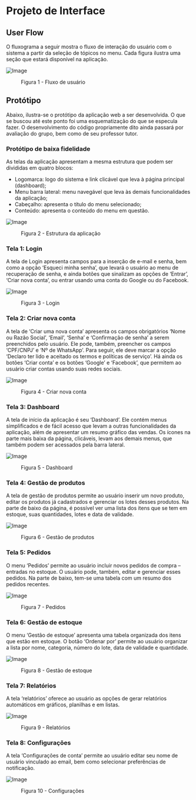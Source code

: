 
# Projeto de Interface

## User Flow

O fluxograma a seguir mostra o fluxo de interação do usuário com o sistema a partir da seleção de tópicos no menu. Cada figura ilustra uma seção que estará disponível na aplicação.


![Image](https://github.com/user-attachments/assets/1d37aafa-607e-47c1-934f-1ab4303edd33)
<figure> 
    <figcaption>Figura 1 - Fluxo de usuário
</figure> 



## Protótipo

Abaixo, ilustra-se o protótipo da aplicação web a ser desenvolvida. O que se buscou até este ponto foi uma esquematização do que se especula fazer. O desenvolvimento do código propriamente dito ainda passará por avaliação do grupo, bem como de seu professor tutor.


### Protótipo de baixa fidelidade

As telas da aplicação apresentam a mesma estrutura que podem ser divididas em quatro blocos:
<ul>
  <li>Logomarca: logo do sistema e link clicável que leva à página principal (dashboard);</li>
  <li>Menu barra lateral: menu navegável que leva às demais funcionalidades da aplicação;</li>
  <li>Cabeçalho: apresenta o título do menu selecionado;</li>
  <li>Conteúdo: apresenta o conteúdo do menu em questão.</li>
</ul>


![Image](https://github.com/user-attachments/assets/3308c988-e81e-4b2d-85d5-f5b8572ecf66)
<figure> 
    <figcaption>Figura 2 - Estrutura da aplicação
</figure> 


### Tela 1: Login

A tela de Login apresenta campos para a inserção de e-mail e senha, bem como a opção ‘Esqueci minha senha’, que levará o usuário ao menu de recuperação de senha, e ainda botões que sinalizam as opções de ‘Entrar’, ‘Criar nova conta’, ou entrar usando uma conta do Google ou do Facebook.

![Image](https://github.com/user-attachments/assets/4b666cc1-e83c-42a7-93c0-ae5837d409c3)
<figure> 
    <figcaption>Figura 3 - Login
</figure> 


### Tela 2: Criar nova conta

A tela de ‘Criar uma nova conta’ apresenta os campos obrigatórios ‘Nome ou Razão Social’, ‘Email’, ‘Senha’ e ‘Confirmação de senha’ a serem preenchidos pelo usuário. Ele pode, também, preencher os campos ‘CPF/CNPJ’ e ‘Nº de WhatsApp’. Para seguir, ele deve marcar a opção ‘Declaro ter lido e aceitado os termos e políticas de serviço’. Há ainda os botões ‘Criar conta’ e os botões ‘Google’ e ‘Facebook’, que permitem ao usuário criar contas usando suas redes sociais.

![Image](https://github.com/user-attachments/assets/c7fc8c3c-c4f7-4e12-884e-7438c588bc62)
<figure> 
    <figcaption>Figura 4 - Criar nova conta
</figure> 


### Tela 3: Dashboard

A tela de início da aplicação é seu ‘Dashboard’. Ele contém menus simplificados e de fácil acesso que levam a outras funcionalidades da aplicação, além de apresentar um resumo gráfico das vendas. Os ícones na parte mais baixa da página, clicáveis, levam aos demais menus, que também podem ser acessados pela barra lateral.

![Image](https://github.com/user-attachments/assets/5fc8b278-c2ce-4325-8b46-c9533cc050c8)
<figure> 
    <figcaption>Figura 5 - Dashboard
</figure> 


### Tela 4: Gestão de produtos

A tela de gestão de produtos permite ao usuário inserir um novo produto, editar os produtos já cadastrados e gerenciar os lotes desses produtos. Na parte de baixo da página, é possível ver uma lista dos itens que se tem em estoque, suas quantidades, lotes e data de validade.

![Image](https://github.com/user-attachments/assets/7db5ae6e-afdf-4ccb-9150-c8c07f5ae12f)
<figure> 
    <figcaption>Figura 6 - Gestão de produtos
</figure> 


### Tela 5: Pedidos

O menu ‘Pedidos’ permite ao usuário incluir novos pedidos de compra – entradas no estoque. O usuário pode, também, editar e gerenciar esses pedidos. Na parte de baixo, tem-se uma tabela com um resumo dos pedidos recentes.

![Image](https://github.com/user-attachments/assets/cc5e9e93-1790-464b-8e2c-9f0470b2116d)
<figure> 
    <figcaption>Figura 7 - Pedidos
</figure> 


### Tela 6: Gestão de estoque

O menu ‘Gestão de estoque’ apresenta uma tabela organizada dos itens que estão em estoque. O botão ‘Ordenar por’ permite ao usuário organizar a lista por nome, categoria, número do lote, data de validade e quantidade.

![Image](https://github.com/user-attachments/assets/e379e096-5d86-48c2-a25c-4261e0285f2a)
<figure> 
    <figcaption>Figura 8 - Gestão de estoque
</figure> 


### Tela 7: Relatórios

A tela ‘relatórios’ oferece ao usuário as opções de gerar relatórios automáticos em gráficos, planilhas e em listas.

![Image](https://github.com/user-attachments/assets/9796710c-acd8-413d-a3cd-952373d21cc8)
<figure> 
    <figcaption>Figura 9 - Relatórios
</figure> 


### Tela 8: Configurações

A tela ‘Configurações de conta’ permite ao usuário editar seu nome de usuário vinculado ao email, bem como selecionar preferências de notificação.

![Image](https://github.com/user-attachments/assets/7a0b529c-33a0-4cfe-a49c-9cc7b3a6f211)
<figure> 
    <figcaption>Figura 10 - Configurações
</figure> 

